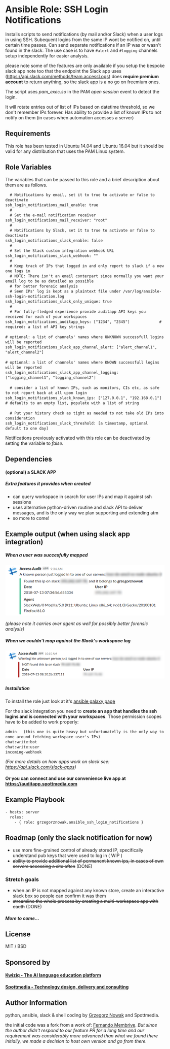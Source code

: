 # Ansible Role: SSH Login Notifications


Installs scripts to send notifications (by mail and/or Slack) when a user logs in using SSH.
Subequent logins from the same IP wont be notified on, until certain time passes. 
Can send separate notifications if an IP was or wasn't found in the slack. 
The use case is to have `#alert` and `#logging` channels setup independently for easier analysis.

please note some of the features are only available if you setup the bespoke slack app
note too that the endpoint the Slack app uses (https://api.slack.com/methods/team.accessLogs) does
__require premium account__ to return anything, so the slack app is a no go on freemium ones.

The script uses *pam_exec.so* in the PAM *open session* event to detect the login.

It will rotate entries out of list of IPs based on datetime threshold, so we don't remember IPs forever.
Has ability to provide a list of known IPs to not notify on them (in cases when automation accesses a server)

## Requirements

This role has been tested in Ubuntu 14.04 and Ubuntu 16.04 but it should be valid for any distribution that uses the PAM Linux system.

## Role Variables

The variables that can be passed to this role and a brief description about them are as follows.

```
  # Notifications by email, set it to true to activate or false to deactivate
ssh_login_notifications_mail_enable: true
  #
  # Set the e-mail notification receiver
ssh_login_notifications_mail_receiver: "root"
  #
  # Notifications by Slack, set it to true to activate or false to deactivate
ssh_login_notifications_slack_enable: false
  #
  # Set the Slack custom integration webhook URL
ssh_login_notifications_slack_webhook: ""
  #
  # Keep track of IPs that logged in and only report to slack if a new one logs in
  # NOTE: There isn't an email conterpart since normally you want your email log to be as detailed as possible
  # for better forensic analysis
  # Seen IPs' log is kept as a plaintext file under /var/log/ansible-ssh-login-notification.log
ssh_login_notifications_slack_only_unique: true
  #
  # For fully-fledged experience provide auditapp API keys you received for each of your workspaces
ssh_login_notifications_auditapp_keys: ["1234", "2345"]             # required: a list of API key strings

# optional: a list of channels' names where UNKNOWN successfull logins will be reported
ssh_login_notifications_slack_app_channel_alert: ["alert_channel1", "alert_channel2"]

# optional: a list of channels' names where KNOWN successfull logins will be reported
ssh_login_notifications_slack_app_channel_logging: ["logging_channel1", "logging_channel2"]  

  # consider a list of known IPs, such as monitors, CIs etc, as safe to not report back at all upon login
ssh_login_notifications_slack_known_ips: ["127.0.0.1", "192.168.0.1"] # defaults to an empty list, populate with a list of string

  # Put your history check as tight as needed to not take old IPs into consideration
ssh_login_notifications_slack_threshold: [a timestamp, optional default to one day]

```

Notifications previously activated with this role can be deactivated by setting the variable to *false*. 


## Dependencies

#### (optional) a SLACK APP

##### Extra features it provides when created

* can query workspace in search for user IPs and map it against ssh sessions
* uses alternative python-driven routine and slack API to deliver messages, and is the only 
way we plan supporting and extending atm
* so more to come!


## Example output (when using slack app integration)

##### When a user was succesfully mapped
![IP found example ssh log](img/audit_ok_sample.png)

_(please note it carries over agent as well for possibly better forensic analysis)_


##### When we couldn't map against the Slack's workspace log
![IP unknown example ssh log](img/audit_alert_sample.png)

##### Installation

To install the role just look at it's [ansible galaxy page](https://galaxy.ansible.com/grzegorznowak/ansible_ssh_login_notifications)


For the slack integration you need to __create an app that handles the ssh logins and is connected with your workspaces__.
Those permission scopes have to be added to work properly: 

````
admin 	(this one is quite heavy but unfortunatelly is the only way to come around fetching workspace user's IPs)
chat:write:bot 	
chat:write:user 	
incoming-webhook 

````
_(For more details on how apps work on slack see: https://api.slack.com/slack-apps)_

#### Or you can connect and use our convenience live app at https://auditapp.spottmedia.com 

## Example Playbook

```
- hosts: server
  roles:
    - { role: grzegorznowak.ansible_ssh_login_notifications }
```


## Roadmap (only the slack notification for now)

* use more fine-grained control of already stored IP, specifically understand pub keys that were used to log in ( WIP )
* ~~ability to provide additional list of permanent known ips, in cases of own servers accessing a site often~~ (DONE)

### Stretch goals
* when an IP is not mapped against any known store, create an interactive slack box so people can confirm it was them
* ~~streamline the whole process by creating a multi-workspace app with oauth~~ (DONE)

##### More to come...

## License

MIT / BSD

## Sponsored by

#### [Kwiziq - The AI language education platform](https://www.kwiziq.com)
#### [Spottmedia - Technology design, delivery and consulting](https://www.spottmedia.com)


## Author Information

python, ansible, slack & shell coding by [Grzegorz Nowak](https://www.linkedin.com/in/grzegorz-nowak-356b7360/) and Spottmedia.


the initial code was a fork from a work of:
[Fernando Membrive](https://github.com/membrive/ansible-role-ssh-login-notifications).
_But since the author didn't respond to our feature PR for a long time and our requirement was considerably more advanced than what we 
found there initially, we made a decision to host own version and go from there._
